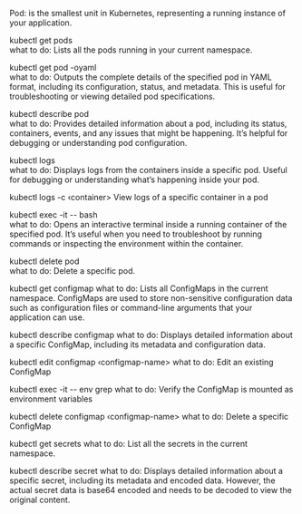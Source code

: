 Pod: is the smallest unit in Kubernetes, representing a running instance of your application.

kubectl get pods   
what to do: Lists all the pods running in your current namespace. 

kubectl get pod <pod-name> -oyaml   
what to do: Outputs the complete details of the specified pod in YAML format, including its configuration, status, and metadata. This is useful for troubleshooting or viewing detailed pod specifications.

kubectl describe pod <pod-name>   
what to do: Provides detailed information about a pod, including its status, containers, events, and any issues that might be happening. It’s helpful for debugging or understanding pod configuration.

kubectl logs <pod-name>   
what to do: Displays logs from the containers inside a specific pod. Useful for debugging or understanding what’s happening inside your pod.

kubectl logs <pod-name> -c ‹container>
View logs of a specific container in a pod

kubectl exec -it <pod-name> -- bash   
what to do: Opens an interactive terminal inside a running container of the specified pod. It’s useful when you need to troubleshoot by running commands or inspecting the environment within the container.

kubectl delete pod <pod-name>   
what to do: Delete a specific pod.

kubectl get configmap
what to do: Lists all ConfigMaps in the current namespace. ConfigMaps are used to store non-sensitive configuration data such as configuration files or command-line arguments that your application can use.

kubectl describe configmap <configmap-name>
what to do: Displays detailed information about a specific ConfigMap, including its metadata and configuration data.

kubectl edit configmap ‹configmap-name>
what to do: Edit an existing ConfigMap

kubectl exec -it <pod-name> -- env grep <configmap-key> 
what to do: Verify the ConfigMap is mounted as environment variables

kubectl delete configmap ‹configmap-name>
what to do: Delete a specific ConfigMap

kubectl get secrets
what to do: List all the secrets in the current namespace.

kubectl describe secret <secret-name>
what to do: Displays detailed information about a specific secret, including its metadata and encoded data. However, the actual secret data is base64 encoded and needs to be decoded to view the original content.
